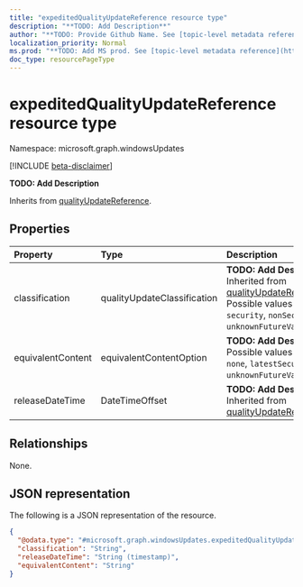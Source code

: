 ```yaml
---
title: "expeditedQualityUpdateReference resource type"
description: "**TODO: Add Description**"
author: "**TODO: Provide Github Name. See [topic-level metadata reference](https://msgo.azurewebsites.net/add/document/guidelines/metadata.html#topic-level-metadata)**"
localization_priority: Normal
ms.prod: "**TODO: Add MS prod. See [topic-level metadata reference](https://msgo.azurewebsites.net/add/document/guidelines/metadata.html#topic-level-metadata)**"
doc_type: resourcePageType
---
```


# expeditedQualityUpdateReference resource type

Namespace: microsoft.graph.windowsUpdates

[!INCLUDE [beta-disclaimer](../../includes/beta-disclaimer.md)]

**TODO: Add Description**


Inherits from [qualityUpdateReference](../resources/qualityupdatereference.md).

## Properties
|Property|Type|Description|
|:---|:---|:---|
|classification|qualityUpdateClassification|**TODO: Add Description** Inherited from [qualityUpdateReference](../resources/windowsupdates-qualityupdatereference.md). Possible values are: `all`, `security`, `nonSecurity`, `unknownFutureValue`.|
|equivalentContent|equivalentContentOption|**TODO: Add Description**. Possible values are: `none`, `latestSecurity`, `unknownFutureValue`.|
|releaseDateTime|DateTimeOffset|**TODO: Add Description** Inherited from [qualityUpdateReference](../resources/windowsupdates-qualityupdatereference.md)|

## Relationships
None.

## JSON representation
The following is a JSON representation of the resource.
<!-- {
  "blockType": "resource",
  "@odata.type": "microsoft.graph.windowsUpdates.expeditedQualityUpdateReference"
}
-->
``` json
{
  "@odata.type": "#microsoft.graph.windowsUpdates.expeditedQualityUpdateReference",
  "classification": "String",
  "releaseDateTime": "String (timestamp)",
  "equivalentContent": "String"
}
```


